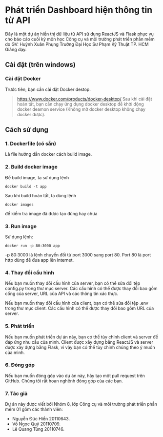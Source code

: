 # Phát triển Dashboard hiện thông tin từ API
Đây là một dự án hiển thị dữ liệu từ API sử dụng ReactJS và Flask phục vụ cho báo cáo cuối kỳ môn học Công cụ và môi trường phát triển phần mềm do GV: Huỳnh Xuân Phụng Trường Đại Học Sư Phạm Kỹ Thuật TP. HCM Giảng dạy.

## Cài đặt (trên windows)
### Cài đặt Docker
Trước tiên, bạn cần cài đặt Docker destop.
> https://www.docker.com/products/docker-desktop/
Sau khi cài đặt hoàn tất, bạn cần chạy ứng dụng docker desktop để khởi động docker deamon service (Không mở docker desktop không chạy docker được).

## Cách sử dụng
### 1. Dockerfile (có sẵn)
Là file hướng dẫn docker cách build image.

### 2. Build docker image
Để build image, ta sử dụng lệnh
```
docker build -t app
```
Sau khi build hoàn tất, ta dùng lệnh 
```
docker images
```
để kiểm tra image đã được tạo đúng hay chưa

### 3. Run image
Sử dụng lệnh:
```
docker run -p 80:3000 app
```

-p 80:3000 là lệnh chuyển đổi từ port 3000 sang port 80. Port 80 là port http dùng để đưa app lên internet.

### 4. Thay đổi cấu hình
Nếu bạn muốn thay đổi cấu hình của server, bạn có thể sửa đổi tệp config.py trong thư mục server. Các cấu hình có thể được thay đổi bao gồm cổng của server, URL của API và các thông tin xác thực.

Nếu bạn muốn thay đổi cấu hình của client, bạn có thể sửa đổi tệp .env trong thư mục client. Các cấu hình có thể được thay đổi bao gồm URL của server.

### 5. Phát triển
Nếu bạn muốn phát triển dự án này, bạn có thể tùy chỉnh client và server để đáp ứng nhu cầu của mình. Client được xây dựng bằng ReactJS và server được xây dựng bằng Flask, vì vậy bạn có thể tùy chỉnh chúng theo ý muốn của mình.

### 6. Đóng góp
Nếu bạn muốn đóng góp vào dự án này, hãy tạo một pull request trên GitHub. Chúng tôi rất hoan nghênh đóng góp của các bạn.

### 7. Tác giả
Dự án này được viết bởi Nhóm 8, lớp Công cụ và môi trường phát triển phần mềm 01 gồm các thành viên:
- Nguyễn Đức Hiển 20110643.
- Võ Ngọc Quý 20110709.
- Lê Quang Tùng 20110746.
